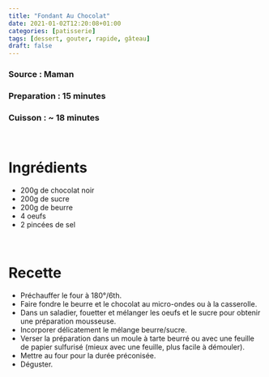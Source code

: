 ```yaml
---
title: "Fondant Au Chocolat"
date: 2021-01-02T12:20:08+01:00
categories: [patisserie]
tags: [dessert, gouter, rapide, gâteau]
draft: false
---
```


### Source : Maman
### Preparation : 15 minutes
### Cuisson : ~ 18 minutes

&nbsp;

# Ingrédients
- 200g de chocolat noir
- 200g de sucre
- 200g de beurre
- 4 oeufs
- 2 pincées de sel

&nbsp;

# Recette
- Préchauffer le four à 180°/6th.
- Faire fondre le beurre et le chocolat au micro-ondes ou à la casserolle.
- Dans un saladier, fouetter et mélanger les oeufs et le sucre pour obtenir une préparation mousseuse.
- Incorporer délicatement le mélange beurre/sucre.
- Verser la préparation dans un moule à tarte beurré ou avec une feuille de papier sulfurisé (mieux avec une feuille, plus facile à démouler).
- Mettre au four pour la durée préconisée.
- Déguster.